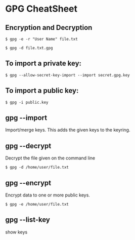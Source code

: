# GPG CheatSheet

## Encryption and Decryption
```
$ gpg -e -r "User Name" file.txt

$ gpg -d file.txt.gpg
```
## To import a private key:
```
$ gpg --allow-secret-key-import --import secret.gpg.key
```
## To import a public key:
```
$ gpg -i public.key
```

## gpg --import
Import/merge keys. This adds the given keys to the keyring.

## gpg --decrypt
Decrypt the file given on the command line
```
$ gpg -d /home/user/file.txt
```

## gpg --encrypt
Encrypt data to one or more public keys.
```
$ gpg -e /home/user/file.txt
```
## gpg --list-key
show keys
